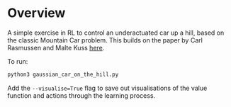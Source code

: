 #  Overview
A simple exercise in RL to control an underactuated car up a hill, based on the classic Mountain Car problem. This builds on the paper by Carl Rasmussen and Malte Kuss [here](https://papers.nips.cc/paper/2420-gaussian-processes-in-reinforcement-learning.pdf).

To run:

``` bash
python3 gaussian_car_on_the_hill.py
```

Add the `--visualise=True` flag to save out visualisations of the value function and actions through the learning process.